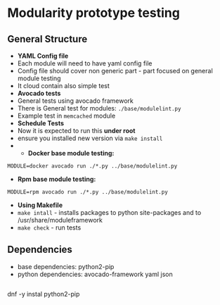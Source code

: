 # Modularity prototype testing

## General Structure
 * __YAML Config file__
  * Each module will need to have yaml config file
  * Config file should cover non generic part - part focused on general module testing
  * It cloud contain also simple test 
 * __Avocado tests__
  * General tests using avocado framework
  * There is General test for modules: `./base/modulelint.py`
  * Example test in `memcached` module
 * __Schedule Tests__
  * Now it is expected to run this __under root__ 
  * ensure you installed new version via `make install`
  * * __Docker base module testing:__
   ```
MODULE=docker avocado run ./*.py ../base/modulelint.py
```
  * __Rpm base module testing:__
   ```
MODULE=rpm avocado run ./*.py ../base/modulelint.py
```

 * __Using Makefile__
  * `make intall` - installs packages to python site-packages and to /usr/share/moduleframework
  * `make check` -  run tests

## Dependencies 
 * base dependencies: python2-pip
 * python dependencies: avocado-framework yaml json
   ```
dnf -y instal python2-pip
```

